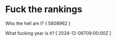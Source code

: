 # Fuck the rankings

Who the hell am I?
{ 5808962 }

What fucking year is it?
[ 2024-12-08T09:00:00Z ]
